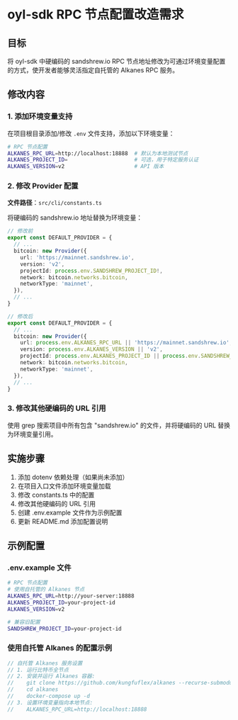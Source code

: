 # oyl-sdk RPC 节点配置改造需求

## 目标

将 oyl-sdk 中硬编码的 sandshrew.io RPC 节点地址修改为可通过环境变量配置的方式，使开发者能够灵活指定自托管的 Alkanes RPC 服务。

## 修改内容

### 1. 添加环境变量支持

在项目根目录添加/修改 `.env` 文件支持，添加以下环境变量：

```bash
# RPC 节点配置
ALKANES_RPC_URL=http://localhost:18888  # 默认为本地测试节点
ALKANES_PROJECT_ID=                     # 可选，用于特定服务认证
ALKANES_VERSION=v2                      # API 版本
```

### 2. 修改 Provider 配置

**文件路径**：`src/cli/constants.ts`

将硬编码的 sandshrew.io 地址替换为环境变量：

```typescript
// 修改前
export const DEFAULT_PROVIDER = {
  // ...
  bitcoin: new Provider({
    url: 'https://mainnet.sandshrew.io',
    version: 'v2',
    projectId: process.env.SANDSHREW_PROJECT_ID!,
    network: bitcoin.networks.bitcoin,
    networkType: 'mainnet',
  }),
  // ...
}

// 修改后
export const DEFAULT_PROVIDER = {
  // ...
  bitcoin: new Provider({
    url: process.env.ALKANES_RPC_URL || 'https://mainnet.sandshrew.io',
    version: process.env.ALKANES_VERSION || 'v2',
    projectId: process.env.ALKANES_PROJECT_ID || process.env.SANDSHREW_PROJECT_ID!,
    network: bitcoin.networks.bitcoin,
    networkType: 'mainnet',
  }),
  // ...
}
```

### 3. 修改其他硬编码的 URL 引用

使用 grep 搜索项目中所有包含 "sandshrew.io" 的文件，并将硬编码的 URL 替换为环境变量引用。

## 实施步骤

1. 添加 dotenv 依赖处理（如果尚未添加）
2. 在项目入口文件添加环境变量加载
3. 修改 constants.ts 中的配置
4. 修改其他硬编码的 URL 引用
5. 创建 .env.example 文件作为示例配置
6. 更新 README.md 添加配置说明

## 示例配置

### .env.example 文件

```bash
# RPC 节点配置
# 使用自托管的 Alkanes 节点
ALKANES_RPC_URL=http://your-server:18888
ALKANES_PROJECT_ID=your-project-id
ALKANES_VERSION=v2

# 兼容旧配置
SANDSHREW_PROJECT_ID=your-project-id
```

### 使用自托管 Alkanes 的配置示例

```javascript
// 自托管 Alkanes 服务设置
// 1. 运行比特币全节点
// 2. 安装并运行 Alkanes 容器:
//    git clone https://github.com/kungfuflex/alkanes --recurse-submodules
//    cd alkanes
//    docker-compose up -d
// 3. 设置环境变量指向本地节点:
//    ALKANES_RPC_URL=http://localhost:18888
``` 